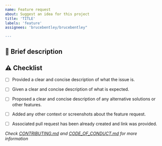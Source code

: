 ```yaml
---
name: Feature request
about: Suggest an idea for this project
title: 'TITLE'
labels: 'feature'
assignees: 'brucebentley/brucebentley"

---
```

## :memo:  Brief description


<!-- Write you description here -->


## :warning: Checklist
* [ ] Provided a clear and concise description of what the issue is.
* [ ] Given a clear and concise description of what is expected.
* [ ] Proposed a clear and concise description of any alternative solutions or other features.
* [ ] Added any other context or screenshots about the feature request.
* [ ] Associated pull request has been already created and link was provided.


*Check [CONTRIBUTING.md][contributing] and [CODE_OF_CONDUCT.md][code] for more information*

[contributing]: https://github.com/brucebentley/.github/blob/main/CONTRIBUTING.md
[code]: https://github.com/brucebentley/.github/blob/main/CODE_OF_CONDUCT.md
